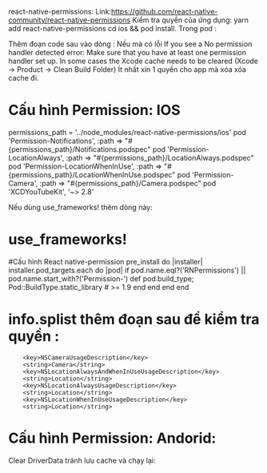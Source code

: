 react-native-permissions:
Link:https://github.com/react-native-community/react-native-permissions
Kiểm tra quyền của ứng dụng:
yarn add react-native-permissions
cd ios && pod install.
Trong pod :

Thêm đoạn code sau vào dòng :
Nếu mà có lỗi If you see a No permission handler detected error: Make sure that you have at least one permission handler set up. In some cases the Xcode cache needs to be cleared (Xcode -> Product -> Clean Build Folder)
Ít nhất xin 1 quyền cho app mà xóa xóa cache đi.

# Cấu hình Permission: IOS

permissions_path = '../node_modules/react-native-permissions/ios'
pod 'Permission-Notifications', :path => "#{permissions_path}/Notifications.podspec"
pod 'Permission-LocationAlways', :path => "#{permissions_path}/LocationAlways.podspec"
pod 'Permission-LocationWhenInUse', :path => "#{permissions_path}/LocationWhenInUse.podspec"
pod 'Permission-Camera', :path => "#{permissions_path}/Camera.podspec"
pod 'XCDYouTubeKit', '~> 2.8'

Nếu dùng use_frameworks! thêm dòng này:

# use_frameworks!

#Cấu hình React native-permission
pre_install do |installer|
installer.pod_targets.each do |pod|
if pod.name.eql?('RNPermissions') || pod.name.start_with?('Permission-')
def pod.build_type;
Pod::BuildType.static_library # >= 1.9
end
end
end
end

# info.splist thêm đoạn sau để kiểm tra quyền :

    	<key>NSCameraUsageDescription</key>
    	<string>Camera</string>
    	<key>NSLocationAlwaysAndWhenInUseUsageDescription</key>
    	<string>Location</string>
    	<key>NSLocationAlwaysUsageDescription</key>
    	<string>Location</string>
    	<key>NSLocationWhenInUseUsageDescription</key>
    	<string>Location</string>

# Cấu hình Permission: Andorid:

Clear DriverData tránh lưu cache và chạy lại:
